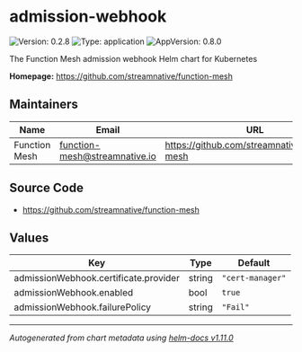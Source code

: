 # admission-webhook

![Version: 0.2.8](https://img.shields.io/badge/Version-0.2.8-informational?style=flat-square) ![Type: application](https://img.shields.io/badge/Type-application-informational?style=flat-square) ![AppVersion: 0.8.0](https://img.shields.io/badge/AppVersion-0.8.0-informational?style=flat-square)

The Function Mesh admission webhook Helm chart for Kubernetes

**Homepage:** <https://github.com/streamnative/function-mesh>

## Maintainers

| Name | Email | URL |
| ---- | ------ | --- |
| Function Mesh | <function-mesh@streamnative.io> | https://github.com/streamnative/function-mesh |

## Source Code

* <https://github.com/streamnative/function-mesh>

## Values

| Key | Type | Default |
|-----|------|---------|
| admissionWebhook.certificate.provider | string | `"cert-manager"` |
| admissionWebhook.enabled | bool | `true` |
| admissionWebhook.failurePolicy | string | `"Fail"` |

----------------------------------------------
*Autogenerated from chart metadata using [helm-docs v1.11.0](https://github.com/norwoodj/helm-docs/releases/v1.11.0)*
